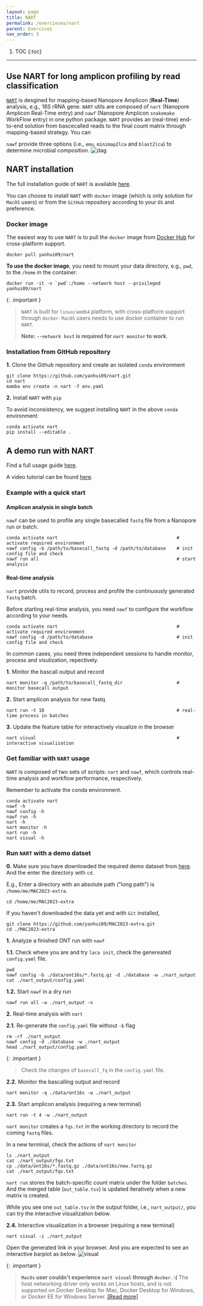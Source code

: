 ```yaml
---
layout: page
title: NART
permalink: /exercieses/nart
parent: Exercises
nav_order: 3
---
```


1. TOC
{:toc}

---

## Use **NART** for long amplicon profiling by read classification

[`NART`](https://github.com/yanhui09/nart) is desgined for mapping-based Nanopore Amplicon (**Real-Time**) analysis, e.g., 16S rRNA gene.
`NART` utils are composed of `nart` (Nanopore Amplicon Real-Time entry) and `nawf` (Nanopore Amplicon `snakemake` WorkFlow entry) in one python package.
`NART` provides an (real-time) end-to-end solution from bascecalled reads to the final count matrix through mapping-based strategy. You can 

`nawf` provide three options (i.e., `emu`, `minimap2lca` and `blast2lca`) to determine microbial composition.
![dag](./assets/02_nart/dag.png)

## **NART** installation

The full installation guide of `NART` is available [here](https://github.com/yanhui09/nart).

You can choose to install `NART` with `docker` image (which is only solution for `MacOS` users) or from the `GitHub` repository according to your `OS` and preference.

### Docker image

The easiest way to use `NART` is to pull the `docker` image from [Docker Hub](https://hub.docker.com/r/yanhui09/nart) for cross-platform support.
```
docker pull yanhui09/nart
```

**To use the docker image**, you need to mount your data directory, e.g., `pwd`, to the  `/home` in the container.
```
docker run -it -v `pwd`:/home --network host --privileged yanhui09/nart
```

{: .important }
> `NART` is built for `linux/amd64` platform, with cross-platform support through `docker`. 
> `MacOS` users needs to use docker container to run `NART`.
>
> **Note: `--network host` is required for `nart monitor` to work.**

### Installation from GitHub repository

**1.** Clone the Github repository and create an isolated `conda` environment
```
git clone https://github.com/yanhui09/nart.git
cd nart
mamba env create -n nart -f env.yaml 
```

**2.** Install `NART` with `pip`
      
To avoid inconsistency, we suggest installing `NART` in the above `conda` environment
```
conda activate nart
pip install --editable .
```

## A demo run with **NART**

Find a full usage guide [here](https://github.com/yanhui09/nart#usage).

A video tutorial can be found [here](https://www.youtube.com/watch?v=TkdJGLOscPg).

### Example with a quick start
#### Amplicon analysis in single batch
`nawf` can be used to profile any single basecalled `fastq` file from a Nanopore run or batch.
```
conda activate nart                                            # activate required environment 
nawf config -b /path/to/basecall_fastq -d /path/to/database    # init config file and check
nawf run all                                                   # start analysis
```

#### Real-time analysis
`nart` provide utils to record, process and profile the continuously generated `fastq` batch.

Before starting real-time analysis, you need `nawf` to configure the workflow according to your needs. 
```
conda activate nart                                            # activate required environment 
nawf config -d /path/to/database                               # init config file and check
```

In common cases, you need three independent sessions to handle monitor, process and visulization, repectively.

**1.** Minitor the bascall output and record
```
nart monitor -q /path/to/basecall_fastq_dir                    # monitor basecall output
```
**2.** Start amplicon analysis for new fastq
```
nart run -t 10                                                 # real-time process in batches
```
**3.** Update the feature table for interactively visualize in the browser
```
nart visual                                                    # interactive visualization
```

### Get familiar with `NART` usage

`NART` is composed of two sets of scripts: `nart` and `nawf`, which controls real-time analysis and workflow performance, respectively.

Remember to activate the conda environment.
```
conda activate nart
nawf -h
nawf config -h
nawf run -h
nart -h
nart monitor -h
nart run -h
nart visual -h
```

### Run `NART` with a demo datset

**0.** Make sure you have downlowded the required demo dataset from [here](https://github.com/yanhui09/MAC2023-extra). And the enter the directory with `cd`. 

E.g., Enter a directory with an absolute path ("long path") is `/home/me/MAC2023-extra`.
```
cd /home/me/MAC2023-extra
```

If you haven't downloaded the data yet and with `Git` installed,

```
git clone https://github.com/yanhui09/MAC2023-extra.git
cd ./MAC2023-extra 
```

**1.** Analyze a finished ONT run with `nawf`

**1.1.** Check where you are and try `laca init`, check the genereated `config.yaml` file.
```
pwd
nawf config -b ./data/ont16s/*.fastq.gz -d ./database -w ./nart_output
cat ./nart_output/config.yaml
```

**1.2.** Start `nawf` in a dry run 
```
nawf run all -w ./nart_output -n
```

**2.** Real-time analysis with `nart`

**2.1.** Re-generate the `config.yaml` file without `-b` flag
```
rm -rf ./nart_output
nawf config -d ./database -w ./nart_output
head ./nart_output/config.yaml
```

{: .important }
> Check the changes of `basecall_fq` in the `config.yaml` file. 

**2.2.** Monitor the bascalling output and record
``` 
nart monitor -q ./data/ont16s -w ./nart_output
```

**2.3.** Start amplicon analysis (requiring a new terminal)
```
nart run -t 4 -w ./nart_output
```

`nart monitor` creates a `fqs.txt` in the working directory to record the coming `fastq` files.

In a new terminal, check the actions of `nart monitor`
```
ls ./nart_output
cat ./nart_output/fqs.txt
cp ./data/ont16s/*.fastq.gz ./data/ont16s/new.fastq.gz
cat ./nart_output/fqs.txt
```

`nart run` stores the batch-specific count matrix under the folder `batches`. 
And the merged table (`out_table.tsv`) is updated iteratively when a new matrix is created. 

While you see one `out_table.tsv` in the output folder, i.e., `nart_output/`,
you can try the interactive visualization below.

**2.4.** Interactive visualization in a browser (requiring a new terminal)
```
nart visual -i ./nart_output
```

Open the generated link in your browser. And you are expected to see an interactive barplot as below.
![visual](./assets/02_nart/visual.png)

{: .important }
> **`MacOs` user couldn't experience `nart visual` through `docker`. :(**
> The host networking driver only works on Linux hosts, and is not supported on Docker Desktop for Mac, Docker Desktop for Windows, or Docker EE for Windows Server. [[Read more]](https://docs.docker.com/network/drivers/host/)